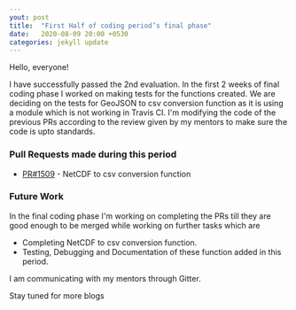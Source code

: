 ```yaml
---
yout: post
title:  "First Half of coding period’s final phase"
date:   2020-08-09 20:00 +0530
categories: jekyll update
---
```

Hello, everyone! 

I have successfully passed the 2nd evaluation. In the first 2 weeks of final coding phase I worked on making tests for the functions created. We are deciding on the tests for GeoJSON to csv conversion function as it is using a module which is not working in Travis CI. I'm modifying the code of the previous PRs according to the review given by my mentors to make sure the code is upto standards. 
### Pull Requests made during this period
* [PR#1509](https://github.com/weecology/retriever/pull/1509) - NetCDF to csv conversion function

### Future Work
 In the final coding phase I'm working on completing the PRs till they are good enough to be merged while working on further tasks which are 
* Completing NetCDF to csv conversion function.
* Testing, Debugging and Documentation of these function added in this period.
 
I am communicating with my mentors through Gitter.

Stay tuned for more blogs
